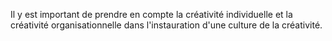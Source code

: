 
Il y est important de prendre en compte la créativité individuelle et la créativité organisationnelle dans l'instauration d'une culture de la créativité. 

